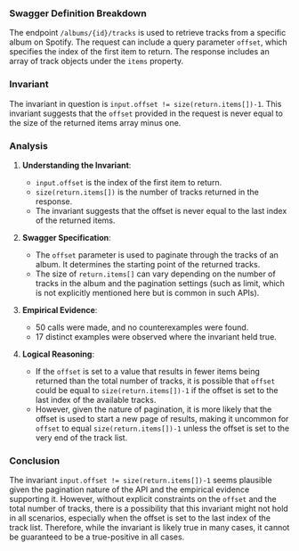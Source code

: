 ### Swagger Definition Breakdown

The endpoint `/albums/{id}/tracks` is used to retrieve tracks from a specific album on Spotify. The request can include a query parameter `offset`, which specifies the index of the first item to return. The response includes an array of track objects under the `items` property.

### Invariant

The invariant in question is `input.offset != size(return.items[])-1`. This invariant suggests that the `offset` provided in the request is never equal to the size of the returned items array minus one.

### Analysis

1. **Understanding the Invariant**:
   - `input.offset` is the index of the first item to return.
   - `size(return.items[])` is the number of tracks returned in the response.
   - The invariant suggests that the offset is never equal to the last index of the returned items.

2. **Swagger Specification**:
   - The `offset` parameter is used to paginate through the tracks of an album. It determines the starting point of the returned tracks.
   - The size of `return.items[]` can vary depending on the number of tracks in the album and the pagination settings (such as limit, which is not explicitly mentioned here but is common in such APIs).

3. **Empirical Evidence**:
   - 50 calls were made, and no counterexamples were found.
   - 17 distinct examples were observed where the invariant held true.

4. **Logical Reasoning**:
   - If the `offset` is set to a value that results in fewer items being returned than the total number of tracks, it is possible that `offset` could be equal to `size(return.items[])-1` if the offset is set to the last index of the available tracks.
   - However, given the nature of pagination, it is more likely that the offset is used to start a new page of results, making it uncommon for `offset` to equal `size(return.items[])-1` unless the offset is set to the very end of the track list.

### Conclusion

The invariant `input.offset != size(return.items[])-1` seems plausible given the pagination nature of the API and the empirical evidence supporting it. However, without explicit constraints on the `offset` and the total number of tracks, there is a possibility that this invariant might not hold in all scenarios, especially when the offset is set to the last index of the track list. Therefore, while the invariant is likely true in many cases, it cannot be guaranteed to be a true-positive in all cases.

